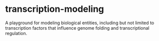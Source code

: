 # transcription-modeling

A playground for modeling biological entities, including but not limited to transcription factors that influence genome folding and transcriptional regulation.
